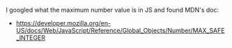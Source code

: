 I googled what the maximum number value is in JS and found MDN's doc: 
- https://developer.mozilla.org/en-US/docs/Web/JavaScript/Reference/Global_Objects/Number/MAX_SAFE_INTEGER
